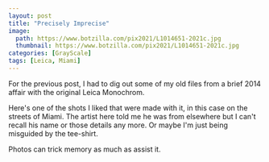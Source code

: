```yaml
---
layout: post
title: "Precisely Imprecise"
image:
  path: https://www.botzilla.com/pix2021/L1014651-2021c.jpg
  thumbnail: https://www.botzilla.com/pix2021/L1014651-2021c.jpg
categories: [GrayScale]
tags: [Leica, Miami]
---
```


For the previous post, I had to dig out some of my old files from a brief 2014 affair with the original Leica Monochrom.

Here's one of the shots I liked that were made with it, in this case on the streets of Miami. The artist here told me he was from elsewhere but I can't recall his name or those details any more. Or maybe I'm just being misguided by the tee-shirt.

Photos can trick memory as much as assist it.
